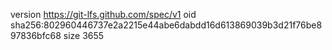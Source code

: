 version https://git-lfs.github.com/spec/v1
oid sha256:802960446737e2a2215e44abe6dabdd16d613869039b3d21f76be897836bfc68
size 3655
